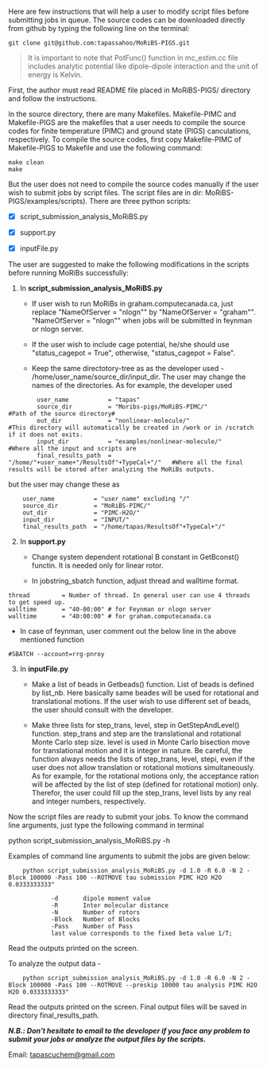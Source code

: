 Here are few instructions that will help a user to modify script files before submitting jobs in queue. The source codes can be downloaded directly from github by typing the following line on the terminal:

```git clone git@github.com:tapassahoo/MoRiBS-PIGS.git```

> It is important to note that PotFunc() function in mc_estim.cc file includes analytic potential like dipole-dipole interaction and the unit of energy is Kelvin.

First, the author must read README file placed in MoRiBS-PIGS/ directory and follow the instructions.

In the source directory, there are many Makefiles. Makefile-PIMC and Makefile-PIGS are the makefiles that a user needs to compile the source codes for finite temperature (PIMC) and ground state (PIGS) canculations, respectively. To compile the source codes, first copy Makefile-PIMC of Makefile-PIGS to Makefile and use the following command:

```
make clean
make
```

But the user does not need to compile the source codes manually if the user wish to submit jobs by script files. The script files are in dir: MoRiBS-PIGS/examples/scripts). There are three python scripts:

- [x] script_submission_analysis_MoRiBS.py

- [x] support.py

- [x] inputFile.py

The user are suggested to make the following modifications in the scripts before running MoRiBs successfully:

1. In **script_submission_analysis_MoRiBS.py**

   - If user wish to run MoRiBs in graham.computecanada.ca, just replace "NameOfServer = "nlogn"" by "NameOfServer = "graham"". "NameOfServer = "nlogn"" when jobs will be submitted in feynman or nlogn server.

   - If the user wish to include cage potential, he/she should use "status_cagepot = True", otherwise, "status_cagepot = False".

   - Keep the same directotory-tree as as the developer used - /home/user_name/source_dir/input_dir. The user may change the names of the directories. As for example, the developer used

```
        user_name           = "tapas"
        source_dir          = "Moribs-pigs/MoRiBS-PIMC/"                    #Path of the source directory#
        out_dir             = "nonlinear-molecule/"                         #This directory will automatically be created in /work or in /scratch if it does not exits.      
        input_dir           = "examples/nonlinear-molecule/"                #Where all the input and scripts are
        final_results_path  = "/home/"+user_name+"/ResultsOf"+TypeCal+"/"   #Where all the final results will be stored after analyzing the MoRiBs outputs.
```

but the user may change these as

        user_name           = "user_name" excluding "/"
        source_dir          = "MoRiBS-PIMC/"
        out_dir             = "PIMC-H2O/"
        input_dir           = "INPUT/"
        final_results_path  = "/home/tapas/ResultsOf"+TypeCal+"/"

2. In **support.py**

   - Change system dependent rotational B constant in GetBconst() functin. It is needed only for linear rotor.

   - In jobstring_sbatch function, adjust thread and walltime format.
   
```
thread         = Number of thread. In general user can use 4 threads to get speed up.
walltime       = "40-00:00" # for Feynman or nlogn server
walltime       = "40:00:00" # for graham.computecanada.ca
```
   - In case of feynman, user comment out the below line in the above mentioned function
```   
#SBATCH --account=rrg-pnroy
```

3. In **inputFile.py**

   - Make a list of beads in Getbeads() function. List of beads is defined by list_nb. Here basically same beades will be used for rotational and translational motions. If the user wish to use different set of beads, the user should consult with the developer.

   - Make three lists for step_trans, level, step in GetStepAndLevel() function. step_trans and step are the translational and rotational Monte Carlo step size. level is used in Monte Carlo bisection move for translational motion and it is integer in nature. Be careful, the function always needs the lists of step_trans, level, stepi, even if the user does not allow translation or rotational motions simultaneously. As for example, for the rotational motions only, the acceptance ration will be affected by the list of step (defined for rotational motion) only. Therefor, the user could fill up the step_trans, level lists by any real and integer numbers, respectively.



Now the script files are ready to submit your jobs. To know the command line arguments, just type the following command in terminal

python script_submission_analysis_MoRiBS.py -h

Examples of command line arguments to submit the jobs are given below:

        python script_submission_analysis_MoRiBS.py -d 1.0 -R 6.0 -N 2 -Block 100000 -Pass 100 --ROTMOVE tau submission PIMC H2O H2O 0.0333333333"

                -d       dipole moment value
                -R       Inter molecular distance
                -N       Number of rotors
                -Block   Number of Blocks
                -Pass    Number of Pass
                last value corresponds to the fixed beta value 1/T;

Read the outputs printed on the screen.

To analyze the output data -

        python script_submission_analysis_MoRiBS.py -d 1.0 -R 6.0 -N 2 -Block 100000 -Pass 100 --ROTMOVE --preskip 10000 tau analysis PIMC H2O H2O 0.0333333333"

Read the outputs printed on the screen. Final output files will be saved in directory final_results_path.


***N.B.: Don't hesitate to email to the developer if you face any problem to submit your jobs or analyze the output files by the scripts.***

Email: tapascuchem@gmail.com

